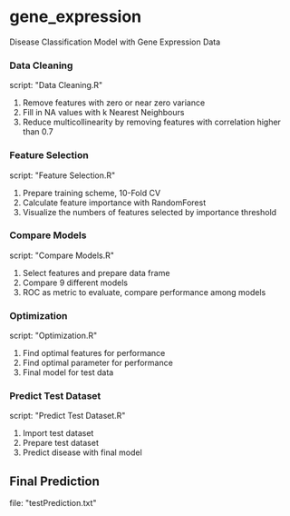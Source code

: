 # gene_expression
Disease Classification Model with Gene Expression Data

### Data Cleaning
script: "Data Cleaning.R" 	
1. Remove features with zero or near zero variance	
2. Fill in NA values with k Nearest Neighbours	
3. Reduce multicollinearity by removing features with correlation higher than 0.7

### Feature Selection 
script: "Feature Selection.R"   
1. Prepare training scheme, 10-Fold CV    
2. Calculate feature importance with RandomForest   
3. Visualize the numbers of features selected by importance threshold   

### Compare Models
script: "Compare Models.R"    
1. Select features and prepare data frame      
2. Compare 9 different models   
3. ROC as metric to evaluate, compare performance among models   

### Optimization
script: "Optimization.R"    
1. Find optimal features for performance    
2. Find optimal parameter for performance   
3. Final model for test data

### Predict Test Dataset
script: "Predict Test Dataset.R"    
1. Import test dataset    
2. Prepare test dataset   
3. Predict disease with final model   

## Final Prediction
file: "testPrediction.txt"
